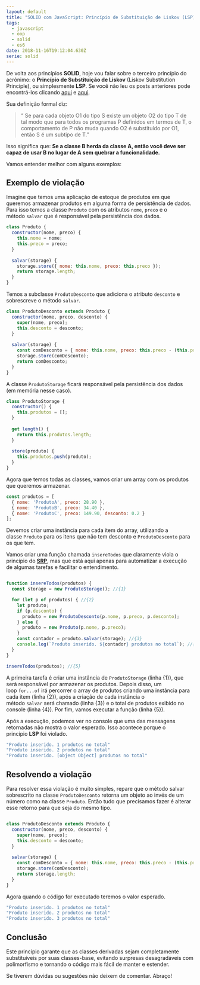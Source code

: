 ```yaml
---
layout: default
title: "SOLID com JavaScript: Princípio de Substituição de Liskov (LSP)"
tags:
  - javascript
  - oop
  - solid
  - es6
date: 2018-11-16T19:12:04.630Z
serie: solid
---
```

De volta aos princípios **SOLID**, hoje vou falar sobre o terceiro princípio do acrônimo: o **Princípio de Substituição de Liskov** (Liskov Substitution Principle), ou simplesmente **LSP**. Se você não leu os posts anteriores pode encontrá-los clicando [aqui](/posts/princípio-da-responsabilidade-única-srp/) e [aqui](/posts/solid-com-javascript-princípio-aberto-fechado-ocp/).

Sua definição formal diz:

> “ Se para cada objeto O1 do tipo S existe um objeto O2 do tipo T de tal modo que para todos os programas P definidos em termos de T, o comportamento de P não muda quando O2 é substituído por O1, então S é um subtipo de T.”
> 

Isso significa que: **Se a classe B herda da classe A, então você deve ser capaz de usar B no lugar de A sem quebrar a funcionalidade.**

Vamos entender melhor com alguns exemplos:

## **Exemplo de violação**

Imagine que temos uma aplicação de estoque de produtos em que queremos armazenar produtos em alguma forma de persistência de dados. Para isso temos a classe `Produto` com os atributos `nome`, `preco` e o método `salvar` que é responsável pela persistência dos dados.

```jsx
class Produto {
  constructor(nome, preco) {
    this.nome = nome;
    this.preco = preco;
  }
  
  salvar(storage) {
    storage.store({ nome: this.nome, preco: this.preco });
    return storage.length;
  }
}
```

Temos a subclasse `ProdutoDesconto` que adiciona o atributo `desconto` e sobrescreve o método `salvar`.

```jsx
class ProdutoDesconto extends Produto {
  constructor(nome, preco, desconto) {
    super(nome, preco);
    this.desconto = desconto;
  }
  
  salvar(storage) {
    const comDesconto = { nome: this.nome, preco: this.preco - (this.preco * this.desconto) };
    storage.store(comDesconto);
    return comDesconto;
  }
}
```

A classe `ProdutoStorage` ficará responsável pela persistência dos dados (em memória nesse caso).

```jsx
class ProdutoStorage {
  constructor() {
    this.produtos = [];
  }
  
  get length() {
    return this.produtos.length;
  }
  
  store(produto) {
    this.produtos.push(produto);
  }
}
```

Agora que temos todas as classes, vamos criar um array com os produtos que queremos armazenar.

```jsx
const produtos = [
  { nome: 'ProdutoA', preco: 28.90 },
  { nome: 'ProdutoB', preco: 34.40 },
  { nome: 'ProdutoC', preco: 149.90, desconto: 0.2 }
];
```

Devemos criar uma instância para cada item do array, utilizando a classe `Produto` para os itens que não tem desconto e `ProdutoDesconto` para os que tem.

Vamos criar uma função chamada `insereTodos` que claramente viola o princípio do [**SRP**](/posts/princípio-da-responsabilidade-única-srp/), mas que está aqui apenas para automatizar a execução de algumas tarefas e facilitar o entendimento.

```jsx

function insereTodos(produtos) {
  const storage = new ProdutoStorage(); //{1}

  for (let p of produtos) { //{2}
    let produto;
    if (p.desconto) {
      produto = new ProdutoDesconto(p.nome, p.preco, p.desconto);
    } else {
      produto = new Produto(p.nome, p.preco);
    }
    const contador = produto.salvar(storage); //{3}
    console.log(`Produto inserido. ${contador} produtos no total`); //{4}
  }
}

insereTodos(produtos); //{5}
```

A primeira tarefa é criar uma instância de `ProdutoStorage` (linha {1}), que será responsável por armazenar os produtos. Depois disso, um loop `for...of` irá percorrer o array de produtos criando uma instância para cada item (linha {2}), após a criação de cada instância o método `salvar` será chamado (linha {3}) e o total de produtos exibido no console (linha {4}). Por fim, vamos executar a função (linha {5}).

Após a execução, podemos ver no console que uma das mensagens retornadas não mostra o valor esperado. Isso acontece porque o princípio **LSP** foi violado.

```jsx
"Produto inserido. 1 produtos no total"
"Produto inserido. 2 produtos no total"
"Produto inserido. [object Object] produtos no total"
```

## **Resolvendo a violação**

Para resolver essa violação é muito simples, repare que o método salvar sobrescrito na classe `ProdutoDesconto` retorna um objeto ao invés de um número como na classe `Produto`. Então tudo que precisamos fazer é alterar esse retorno para que seja do mesmo tipo.

```jsx

class ProdutoDesconto extends Produto {
  constructor(nome, preco, desconto) {
    super(nome, preco);
    this.desconto = desconto;
  }
  
  salvar(storage) {
    const comDesconto = { nome: this.nome, preco: this.preco - (this.preco * this.desconto) };
    storage.store(comDesconto);
    return storage.length;
  }
}
```

Agora quando o código for executado teremos o valor esperado.

```jsx
"Produto inserido. 1 produtos no total"
"Produto inserido. 2 produtos no total"
"Produto inserido. 3 produtos no total"
```

## **Conclusão**

Este princípio garante que as classes derivadas sejam completamente substituíveis por suas classes-base, evitando surpresas desagradáveis com polimorfismo e tornando o código mais fácil de manter e estender.

Se tiverem dúvidas ou sugestões não deixem de comentar. Abraço!
